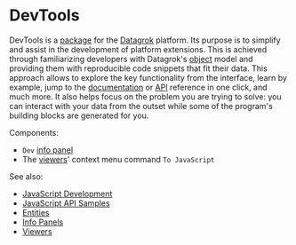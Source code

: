 # DevTools

DevTools is a [package](https://datagrok.ai/help/develop/develop#packages) for the [Datagrok](https://datagrok.ai) platform. Its purpose is to simplify and assist in the development of platform extensions. This is achieved through familiarizing developers with Datagrok's [object](https://datagrok.ai/help/overview/objects) model and providing them with reproducible code snippets that fit their data. This approach allows to explore the key functionality from the interface, learn by example, jump to the [documentation](https://datagrok.ai/help/) or [API](https://datagrok.ai/js-api/) reference in one click, and much more. It also helps focus on the problem you are trying to solve: you can interact with your data from the outset while some of the program's building blocks are generated for you.

Components:
  - `Dev` [info panel](https://datagrok.ai/help/discover/info-panels)
  -  The [viewers](https://datagrok.ai/help/visualize/viewers)' context menu command `To JavaScript`

See also:
  - [JavaScript Development](https://datagrok.ai/help/develop/develop) 
  - [JavaScript API Samples](https://public.datagrok.ai/js)
  - [Entities](https://datagrok.ai/help/overview/objects)
  - [Info Panels](https://datagrok.ai/help/discover/info-panels)
  - [Viewers](https://datagrok.ai/help/visualize/viewers)
